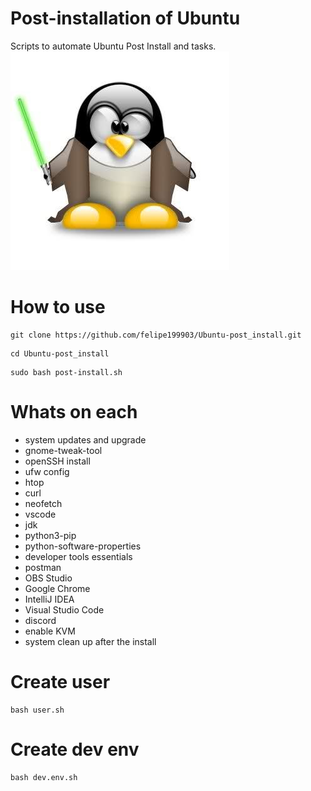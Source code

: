 # Post-installation of Ubuntu

Scripts to automate Ubuntu Post Install and tasks.
<img src=".github/ppyd.jpg">

# How to use
```
git clone https://github.com/felipe199903/Ubuntu-post_install.git
```
```
cd Ubuntu-post_install
```
```
sudo bash post-install.sh
```
# Whats on each
- system updates and upgrade
- gnome-tweak-tool
- openSSH install
- ufw config
- htop
- curl
- neofetch
- vscode
- jdk
- python3-pip
- python-software-properties
- developer tools essentials
- postman
- OBS Studio
- Google Chrome
- IntelliJ IDEA
- Visual Studio Code
- discord
- enable KVM
- system clean up after the install

# Create user

```
bash user.sh
```

# Create dev env

```
bash dev.env.sh
```
